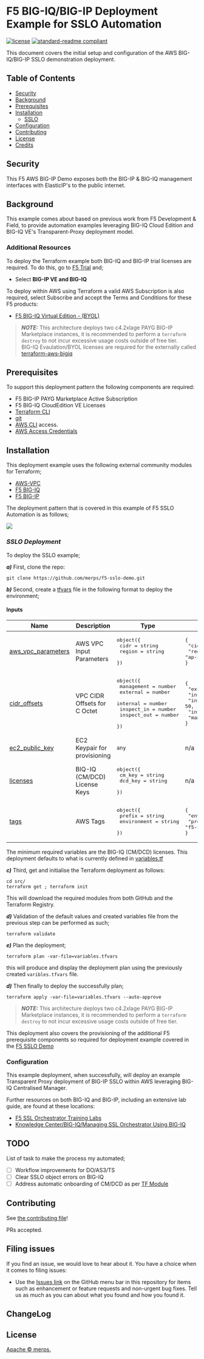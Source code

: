 # F5 BIG-IQ/BIG-IP Deployment Example for SSLO Automation

[![license](https://img.shields.io/github/license/merps/f5-sslo-demo)](LICENSE)
[![standard-readme compliant](https://img.shields.io/badge/readme%20style-standard-brightgreen.svg?style=flat-square)](https://github.com/RichardLitt/standard-readme)

This document covers the initial setup and configuration of the AWS BIG-IQ/BIG-IP SSLO demonstration deployment.

## Table of Contents

- [Security](#security)
- [Background](#background)
- [Prerequisites](#prerequisites)
- [Installation](#installation)
  - [SSLO](#sslo-deployment)
- [Configuration](#configuration)
- [Contributing](#contributing)
- [License](#license)
- [Credits](#credits)

## Security

This F5 AWS BIG-IP Demo exposes both the BIG-IP & BIG-IQ management interfaces with ElasticIP's to the public internet.


## Background

This example comes about based on previous work from F5 Development & Field, to provide automation examples leveraging
BIG-IQ Cloud Edition and BIG-IQ VE's Transparent-Proxy deployment model.  

### Additional Resources

To deploy the Terraform example both BIG-IQ and BIG-IP trial licenses are required.  To do this,
go to [F5 Trial](https://f5.com/products/trials/product-trials) and;

   * Select **BIG-IP VE and BIG-IQ**

To deploy within AWS using Terraform a valid AWS Subscription is also required, select 
Subscribe and accept the Terms and Conditions for these F5 products:

   * [F5 BIG-IQ Virtual Edition - (BYOL)](https://aws.amazon.com/marketplace/pp/B00KIZG6KA)

> **_NOTE:_** This architecture deploys two c4.2xlage PAYG BIG-IP Marketplace instances, it is 
recommended to perform a `terraform destroy` to not incur excessive usage costs outside of free tier.  
> BIG-IQ Evaulation/BYOL licenses are required for the externally called [terraform-aws-bigiq](https://github.com/merps/terraform-aws-bigiq)


## Prerequisites

To support this deployment pattern the following components are required:

* F5 BIG-IP PAYG Marketplace Active Subscription
* F5 BIG-IQ CloudEdition VE Licenses
* [Terraform CLI](https://www.terraform.io/docs/cli-index.html)
* [git](https://git-scm.com/)
* [AWS CLI](https://aws.amazon.com/cli/) access.
* [AWS Access Credentials](https://docs.aws.amazon.com/general/latest/gr/aws-security-credentials.html)


## Installation 

This deployment example uses the following external community modules for Terraform;

* [AWS-VPC](https://github.com/terraform-aws-modules/terraform-aws-vpc)
* [F5 BIG-IQ](https://github.com/merps/terraform-aws-bigiq)
* [F5 BIG-IP](https://github.com/merps/terraform-aws-bigip)

The deployment pattern that is covered in this example of F5 SSLO Automation is as follows;

![](../images/transparent-proxy.png)

### *SSLO Deployment*

To deploy the SSLO example;

***a)*** First, clone the repo:
```
git clone https://github.com/merps/f5-sslo-demo.git
```

***b)*** Second, create a [tfvars](https://www.terraform.io/docs/configuration/variables.html) file in the following format to deploy the environment;

#### Inputs
| Name | Description | Type | Default | Required |
|------|-------------|------|---------|:--------:|
| <a name="input_aws_vpc_parameters"></a> [aws\_vpc\_parameters](#input\_aws\_vpc\_parameters) | AWS VPC Input Parameters | <pre>object({<br>    cidr   = string<br>    region = string<br>  })</pre> | <pre>{<br>  "cidr": "10.0.0.0/16",<br>  "region": "ap-southeast-2"<br>}</pre> | no |
| <a name="input_cidr_offsets"></a> [cidr\_offsets](#input\_cidr\_offsets) | VPC CIDR Offsets for C Octet | <pre>object({<br>    management  = number<br>    external    = number<br>    internal    = number<br>    inspect_in  = number<br>    inspect_out = number<br>  })</pre> | <pre>{<br>  "external": 0,<br>  "inspect_in": 40,<br>  "inspect_out": 50,<br>  "internal": 20,<br>  "management": 10<br>}</pre> | no |
| <a name="input_ec2_public_key"></a> [ec2\_public\_key](#input\_ec2\_public\_key) | EC2 Keypair for provisioning | `any` | n/a | yes |
| <a name="input_licenses"></a> [licenses](#input\_licenses) | BIQ-IQ (CM/DCD) License Keys | <pre>object({<br>    cm_key = string<br>    dcd_key = string<br>  })</pre> | n/a | yes |
| <a name="input_tags"></a> [tags](#input\_tags) | AWS Tags | <pre>object({<br>    prefix      = string<br>    environment = string<br>  })</pre> | <pre>{<br>  "environment": "demo",<br>  "prefix": "f5-sslo"<br>}</pre> | no |

The minimum required variables are the BIG-IQ (CM/DCD) licenses.  This deployment defaults to what is currently defined in [variables.tf](https://github.com/merps/f5-sslo-demo/blob/master/src/variables.tf)

***c)*** Third, get and initialise the Terraform deployment as follows:
```commandline
cd src/
terraform get ; terraform init
```
This will download the required modules from both GitHub and the Terraform Registry.

***d)*** Validation of the default values and created variables file from the previous step can be performed as such;
```commandline
terraform validate 
```

***e)*** Plan the deployment;
```commandline
terraform plan -var-file=variables.tfvars
```
this will produce and display the deployment plan using the previously created `varibles.tfvars` file.

***d)*** Then finally to deploy the successfully plan;
```commandline
terraform apply -var-file=variables.tfvars --auto-approve
```

> **_NOTE:_** This architecture deploys two c4.2xlage PAYG BIG-IP Marketplace instances, it is 
recommended to perform a `terraform destroy` to not incur excessive usage costs outside of free tier.  

This deployment also covers the provisioning of the additional F5 prerequisite components so required for 
deployment example covered in the [F5 SSLO Demo](https://github.com/merps/f5-sslo-demo)


### Configuration

This example deployment, when successfully, will deploy an example Transparent Proxy deployment of BIG-IP SSLO within AWS
leveraging BIG-IQ Centralised Manager.

Further resources on both BIG-IQ and BIG-IP, including an extensive lab guide, are found at these locations:
* [F5 SSL Orchestrator Training Labs](https://clouddocs.f5.com/training/community/sslviz/html/)
* [Knowledge Center/BIG-IQ/Managing SSL Orchestrator Using BIG-IQ](https://techdocs.f5.com/en-us/bigiq-8-0-0/managing-sslo-big-iq.html) 


## TODO

List of task to make the process my automated;

- [ ] Workflow improvements for DO/AS3/TS
- [ ] Clear SSLO object errors on BIG-IQ
- [ ] Address automatic onboarding of CM/DCD as per [TF Module](https://github.com/merps/terraform-aws-bigiq)

## Contributing

See [the contributing file](CONTRIBUTING.md)!

PRs accepted.

## Filing issues

If you find an issue, we would love to hear about it. You have a choice when it comes to filing issues:

- Use the [Issues link](https://github.com/f5devcentral/f5-sslo-demo/issues) on the GitHub menu bar in this repository for items such as enhancement or feature requests and non-urgent bug fixes. Tell us as much as you can about what you found and how you found it.

## ChangeLog


## License

[Apache © merps.](../LICENSE)